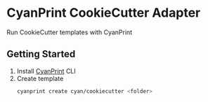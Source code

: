 # CyanPrint CookieCutter Adapter

Run CookieCutter templates with CyanPrint

## Getting Started

1. Install [CyanPrint](https://cyanprint.dev) CLI
2. Create template
    ```bash
    cyanprint create cyan/cookiecutter <folder>
    ```
